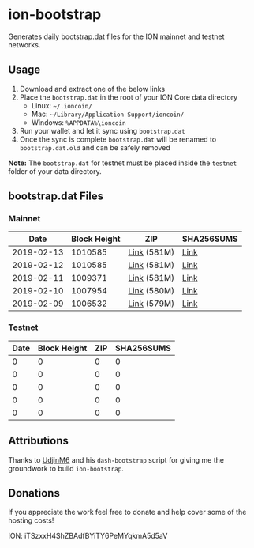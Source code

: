 # ion-bootstrap

Generates daily bootstrap.dat files for the ION mainnet and testnet networks.

## Usage

1. Download and extract one of the below links
2. Place the `bootstrap.dat` in the root of your ION Core data directory
    - Linux: `~/.ioncoin/`
    - Mac: `~/Library/Application Support/ioncoin/`
    - Windows: `%APPDATA%\ioncoin`
3. Run your wallet and let it sync using `bootstrap.dat`
4. Once the sync is complete `bootstrap.dat` will be renamed to `bootstrap.dat.old` and can be safely removed

**Note:** The `bootstrap.dat` for testnet must be placed inside the `testnet` folder of your data directory.

## bootstrap.dat Files

### Mainnet

|    Date    | Block Height | ZIP | SHA256SUMS |
| ---------- | ------------ | --- | ---------- |
| 2019-02-13 | 1010585 | [Link](https://s3-ap-southeast-2.amazonaws.com/ion-bootstrap/mainnet/2019-02-13/bootstrap.dat.zip) (581M) | [Link](https://s3-ap-southeast-2.amazonaws.com/ion-bootstrap/mainnet/2019-02-13/SHA256SUMS) |
| 2019-02-12 | 1010585 | [Link](https://s3-ap-southeast-2.amazonaws.com/ion-bootstrap/mainnet/2019-02-12/bootstrap.dat.zip) (581M) | [Link](https://s3-ap-southeast-2.amazonaws.com/ion-bootstrap/mainnet/2019-02-12/SHA256SUMS) |
| 2019-02-11 | 1009371 | [Link](https://s3-ap-southeast-2.amazonaws.com/ion-bootstrap/mainnet/2019-02-11/bootstrap.dat.zip) (581M) | [Link](https://s3-ap-southeast-2.amazonaws.com/ion-bootstrap/mainnet/2019-02-11/SHA256SUMS) |
| 2019-02-10 | 1007954 | [Link](https://s3-ap-southeast-2.amazonaws.com/ion-bootstrap/mainnet/2019-02-10/bootstrap.dat.zip) (580M) | [Link](https://s3-ap-southeast-2.amazonaws.com/ion-bootstrap/mainnet/2019-02-10/SHA256SUMS) |
| 2019-02-09 | 1006532 | [Link](https://s3-ap-southeast-2.amazonaws.com/ion-bootstrap/mainnet/2019-02-09/bootstrap.dat.zip) (579M) | [Link](https://s3-ap-southeast-2.amazonaws.com/ion-bootstrap/mainnet/2019-02-09/SHA256SUMS) |

### Testnet

|    Date    | Block Height | ZIP | SHA256SUMS |
| ---------- | ------------ | --- | ---------- |
| 0 | 0 | 0 | 0 |
| 0 | 0 | 0 | 0 |
| 0 | 0 | 0 | 0 |
| 0 | 0 | 0 | 0 |
| 0 | 0 | 0 | 0 |

## Attributions

Thanks to [UdjinM6](https://github.com/UdjinM6) and his `dash-bootstrap` script
for giving me the groundwork to build `ion-bootstrap`.

## Donations

If you appreciate the work feel free to donate and help cover some of the
hosting costs!

ION: iTSzxxH4ShZBAdfBYiTY6PeMYqkmA5d5aV
